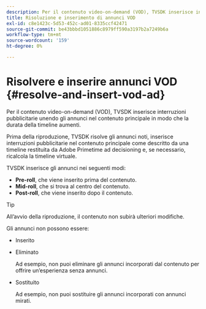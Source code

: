```yaml
---
description: Per il contenuto video-on-demand (VOD), TVSDK inserisce interruzioni pubblicitarie unendo gli annunci nel contenuto principale in modo che la durata della timeline aumenti.
title: Risoluzione e inserimento di annunci VOD
exl-id: c8e1423c-5d53-452c-ad01-8335ccf42471
source-git-commit: be43bbbd1051886c8979ff590a3197b2a7249b6a
workflow-type: tm+mt
source-wordcount: '159'
ht-degree: 0%

---
```


# Risolvere e inserire annunci VOD {#resolve-and-insert-vod-ad}

Per il contenuto video-on-demand (VOD), TVSDK inserisce interruzioni pubblicitarie unendo gli annunci nel contenuto principale in modo che la durata della timeline aumenti.

Prima della riproduzione, TVSDK risolve gli annunci noti, inserisce interruzioni pubblicitarie nel contenuto principale come descritto da una timeline restituita da Adobe Primetime ad decisioning e, se necessario, ricalcola la timeline virtuale.

TVSDK inserisce gli annunci nei seguenti modi:

* **Pre-roll**, che viene inserito prima del contenuto.
* **Mid-roll**, che si trova al centro del contenuto.
* **Post-roll**, che viene inserito dopo il contenuto.

>[!TIP]
>
>All’avvio della riproduzione, il contenuto non subirà ulteriori modifiche.

Gli annunci non possono essere:

* Inserito
* Eliminato

   Ad esempio, non puoi eliminare gli annunci incorporati dal contenuto per offrire un’esperienza senza annunci.
* Sostituito

   Ad esempio, non puoi sostituire gli annunci incorporati con annunci mirati.
